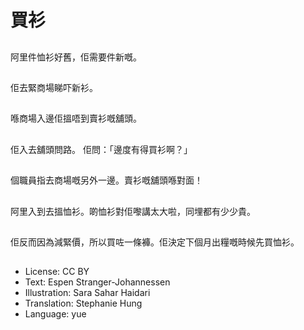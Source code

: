 # 買衫

##
阿里件恤衫好舊，佢需要件新嘅。

##
佢去緊商場睇吓新衫。

##
喺商場入邊佢搵唔到賣衫嘅舖頭。

##
佢入去舖頭問路。 佢問：「邊度有得買衫啊？」

##
個職員指去商場嘅另外一邊。賣衫嘅舖頭喺對面！

##
阿里入到去搵恤衫。啲恤衫對佢嚟講太大啦，同埋都有少少貴。

##
佢反而因為減緊價，所以買咗一條褲。佢決定下個月出糧嘅時候先買恤衫。

##
* License: CC BY
* Text: Espen Stranger-Johannessen
* Illustration: Sara Sahar Haidari
* Translation: Stephanie Hung
* Language: yue

